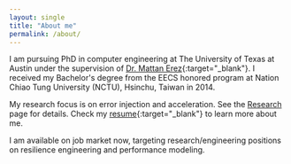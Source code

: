 ```yaml
---
layout: single
title: "About me"
permalink: /about/
---
```

I am pursuing PhD in computer engineering at The University of Texas at Austin under the supervision of [Dr. Mattan Erez](https://lph.ece.utexas.edu/merez/MattanErez/MattanErez){:target="_blank"}. I received my Bachelor's degree from the EECS honored program at Nation Chiao Tung University (NCTU), Hsinchu, Taiwan in 2014.

My research focus is on error injection and acceleration. See the [Research](/research) page for details. Check my [resume](https://docs.google.com/document/d/1PZ64jYoUTKByp-qi1nLJgt2ZfM0m-KeMvYO3j6xBY9E/edit?usp=sharing){:target="_blank"} to learn more about me.

I am available on job market now, targeting research/engineering positions on resilience engineering and performance modeling.  
